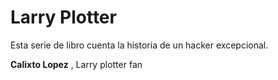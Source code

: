 # Larry Plotter

Esta serie de libro cuenta la historia de un hacker excepcional.

**Calixto Lopez** , Larry plotter fan


